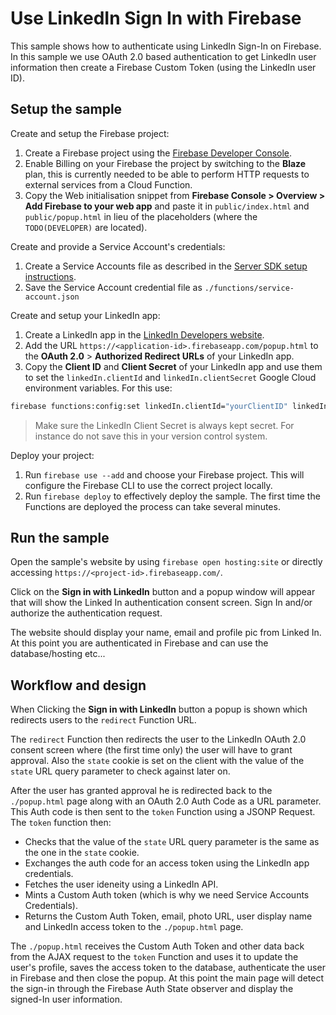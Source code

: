 # Use LinkedIn Sign In with Firebase

This sample shows how to authenticate using LinkedIn Sign-In on Firebase. In this sample we use OAuth 2.0 based authentication to get LinkedIn user information then create a Firebase Custom Token (using the LinkedIn user ID).


## Setup the sample

Create and setup the Firebase project:
 1. Create a Firebase project using the [Firebase Developer Console](https://console.firebase.google.com).
 1. Enable Billing on your Firebase the project by switching to the **Blaze** plan, this is currently needed to be able to perform HTTP requests to external services from a Cloud Function.
 1. Copy the Web initialisation snippet from **Firebase Console > Overview > Add Firebase to your web app** and paste it in `public/index.html` and `public/popup.html` in lieu of the placeholders (where the `TODO(DEVELOPER)` are located).

Create and provide a Service Account's credentials:
 1. Create a Service Accounts file as described in the [Server SDK setup instructions](https://firebase.google.com/docs/server/setup#add_firebase_to_your_app).
 1. Save the Service Account credential file as `./functions/service-account.json`

Create and setup your LinkedIn app:
 1. Create a LinkedIn app in the [LinkedIn Developers website](https://www.linkedin.com/developer/apps/).
 1. Add the URL `https://<application-id>.firebaseapp.com/popup.html` to the
    **OAuth 2.0** > **Authorized Redirect URLs** of your LinkedIn app.
 1. Copy the **Client ID** and **Client Secret** of your LinkedIn app and use them to set the `linkedIn.clientId` and `linkedIn.clientSecret` Google Cloud environment variables. For this use:

```bash
firebase functions:config:set linkedIn.clientId="yourClientID" linkedIn.clientSecret="yourClientSecret"
```

 > Make sure the LinkedIn Client Secret is always kept secret. For instance do not save this in your version control system.

Deploy your project:
 1. Run `firebase use --add` and choose your Firebase project. This will configure the Firebase CLI to use the correct project locally.
 1. Run `firebase deploy` to effectively deploy the sample. The first time the Functions are deployed the process can take several minutes.


## Run the sample

Open the sample's website by using `firebase open hosting:site` or directly accessing `https://<project-id>.firebaseapp.com/`.

Click on the **Sign in with LinkedIn** button and a popup window will appear that will show the Linked In authentication consent screen. Sign In and/or authorize the authentication request.

The website should display your name, email and profile pic from Linked In. At this point you are authenticated in Firebase and can use the database/hosting etc...

## Workflow and design

When Clicking the **Sign in with LinkedIn** button a popup is shown which redirects users to the `redirect` Function URL.

The `redirect` Function then redirects the user to the LinkedIn OAuth 2.0 consent screen where (the first time only) the user will have to grant approval. Also the `state` cookie is set on the client with the value of the `state` URL query parameter to check against later on.

After the user has granted approval he is redirected back to the `./popup.html` page along with an OAuth 2.0 Auth Code as a URL parameter. This Auth code is then sent to the `token` Function using a JSONP Request. The `token` function then:
 - Checks that the value of the `state` URL query parameter is the same as the one in the `state` cookie.
 - Exchanges the auth code for an access token using the LinkedIn app credentials.
 - Fetches the user ideneity using a LinkedIn API.
 - Mints a Custom Auth token (which is why we need Service Accounts Credentials).
 - Returns the Custom Auth Token, email, photo URL, user display name and LinkedIn access token to the `./popup.html` page.

  The `./popup.html` receives the Custom Auth Token and other data back from the AJAX request to the `token` Function and uses it to update the user's profile, saves the access token to the database, authenticate the user in Firebase and then close the popup.
 At this point the main page will detect the sign-in through the Firebase Auth State observer and display the signed-In user information.
